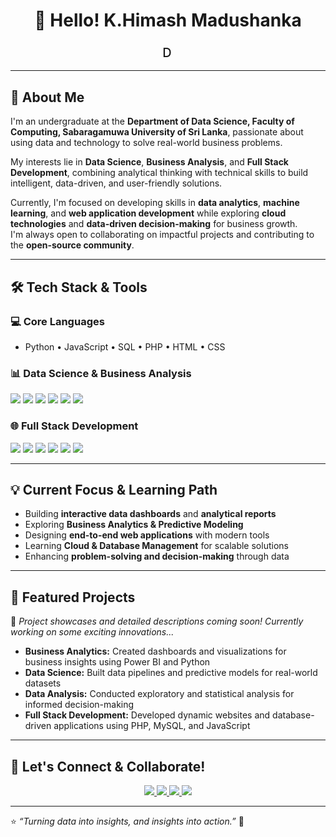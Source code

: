 <h1 align="center">👋 Hello! K.Himash Madushanka</h1>

<h3 align="center">
  <span class="typing-animation">Data Science | Business Analysis | Full Stack Development</span>
</h3>

---

## 🚀 About Me

I'm an undergraduate at the **Department of Data Science, Faculty of Computing, Sabaragamuwa University of Sri Lanka**, passionate about using data and technology to solve real-world business problems.  

My interests lie in **Data Science**, **Business Analysis**, and **Full Stack Development**, combining analytical thinking with technical skills to build intelligent, data-driven, and user-friendly solutions.

Currently, I'm focused on developing skills in **data analytics**, **machine learning**, and **web application development** while exploring **cloud technologies** and **data-driven decision-making** for business growth.  
I'm always open to collaborating on impactful projects and contributing to the **open-source community**.

---

## 🛠️ Tech Stack & Tools

### 💻 Core Languages
- Python • JavaScript • SQL • PHP • HTML • CSS

### 📊 Data Science & Business Analysis
<p align="left">
  <img src="https://img.shields.io/badge/Numpy-013243?style=for-the-badge&logo=numpy&logoColor=white"/>
  <img src="https://img.shields.io/badge/Pandas-150458?style=for-the-badge&logo=pandas&logoColor=white"/>
  <img src="https://img.shields.io/badge/Scikit--learn-F7931E?style=for-the-badge&logo=scikit-learn&logoColor=white"/>
  <img src="https://img.shields.io/badge/PowerBI-F2C811?style=for-the-badge&logo=powerbi&logoColor=black"/>
  <img src="https://img.shields.io/badge/Tableau-E97627?style=for-the-badge&logo=tableau&logoColor=white"/>
  <img src="https://img.shields.io/badge/Excel-217346?style=for-the-badge&logo=microsoftexcel&logoColor=white"/>
</p>

### 🌐 Full Stack Development
<p align="left">
  <img src="https://img.shields.io/badge/HTML5-E34F26?style=for-the-badge&logo=html5&logoColor=white"/>
  <img src="https://img.shields.io/badge/CSS3-1572B6?style=for-the-badge&logo=css3&logoColor=white"/>
  <img src="https://img.shields.io/badge/JavaScript-F7DF1E?style=for-the-badge&logo=javascript&logoColor=black"/>
  <img src="https://img.shields.io/badge/PHP-777BB4?style=for-the-badge&logo=php&logoColor=white"/>
  <img src="https://img.shields.io/badge/MySQL-00758F?style=for-the-badge&logo=mysql&logoColor=white"/>
  <img src="https://img.shields.io/badge/Bootstrap-7952B3?style=for-the-badge&logo=bootstrap&logoColor=white"/>
</p>

---

## 💡 Current Focus & Learning Path

- Building **interactive data dashboards** and **analytical reports**
- Exploring **Business Analytics & Predictive Modeling**
- Designing **end-to-end web applications** with modern tools
- Learning **Cloud & Database Management** for scalable solutions
- Enhancing **problem-solving and decision-making** through data

---

## 🎯 Featured Projects

🚧 *Project showcases and detailed descriptions coming soon! Currently working on some exciting innovations...*

- **Business Analytics:** Created dashboards and visualizations for business insights using Power BI and Python  
- **Data Science:** Built data pipelines and predictive models for real-world datasets  
- **Data Analysis:** Conducted exploratory and statistical analysis for informed decision-making  
- **Full Stack Development:** Developed dynamic websites and database-driven applications using PHP, MySQL, and JavaScript  

---

## 🤝 Let's Connect & Collaborate!

<p align="center">
  <a href="mailto:sankajithd.jina">
    <img src="https://img.shields.io/badge/Email-D14836?style=for-the-badge&logo=gmail&logoColor=white" />
  </a>
  <a href="https://www.linkedin.com/in/sankajit">
    <img src="https://img.shields.io/badge/LinkedIn-0077B5?style=for-the-badge&logo=linkedin&logoColor=white" />
  </a>
  <a href="https://github.com/Sank">
    <img src="https://img.shields.io/badge/GitHub-100000?style=for-the-badge&logo=github&logoColor=white" />
  </a>
  <a href="https://medium.com/@">
    <img src="https://img.shields.io/badge/Medium-12100E?style=for-the-badge&logo=medium&logoColor=white" />
  </a>
</p>

---

⭐ *“Turning data into insights, and insights into action.”* 🚀

<!-- Typing animation CSS -->
<style>
  .typing-animation {
    border-right: 3px solid #00bfff;
    white-space: nowrap;
    overflow: hidden;
    display: inline-block;
    font-weight: 500;
    font-size: 20px;
    animation: typing 4s steps(70, end), blink-caret 0.75s step-end infinite;
  }

  @keyframes typing {
    from { width: 0; }
    to { width: 100%; }
  }

  @keyframes blink-caret {
    0%, 100% { border-color: transparent; }
    50% { border-color: #00bfff; }
  }
</style>
